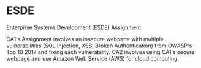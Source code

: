# ESDE
Enterprise Systems Development (ESDE) Assignment

CA1's Assignment involves an insecure webpage with multiple vulnerabilities (SQL Injection, XSS, Broken Authentication) from OWASP's Top 10 2017 and fixing each vulnerability.
CA2 involves using CA1's secure webpage and use Amazon Web Service (AWS) for cloud computing.

